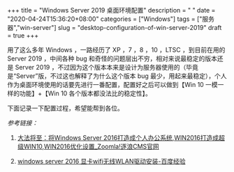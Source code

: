 +++
title = "Windows Server 2019 桌面环境配置"
description = " "
date = "2020-04-24T15:36:20+08:00"
categories = ["Windows"]
tags = ["服务器","win-server"]
slug = "desktop-configuration-of-win-server-2019"
draft = true
+++

用了这么多年 Windows ，一路经历了 XP ，7 ，8 ，10 ，LTSC ，到目前在用的 Server 2019 ，中间各种 bug 和奇怪的问题层出不穷，相对来说最稳定的版本还是 Server 2019 ，不过因为这个版本本来是设计为服务器使用的（毕竟是“Server”版，不过这也解释了为什么这个版本 bug 最少，用起来最稳定），个人作为桌面环境使用的话要先进行一番配置，配置好之后可以做到【Win 10 一模一样的功能】+【Win 10 各个版本都没法比的稳定性】。

下面记录一下配置过程，希望能帮到各位。

*参考链接：*

1. [大法将至：将Windows Server 2016打造成个人办公系统,WIN2016打造成超级WIN10,WIN2016优化设置_Zoomla!逐浪CMS官网](https://www.z01.com/help/tech/3094.shtml)

2. [windows server 2016 显卡wifi无线WLAN驱动安装-百度经验](https://jingyan.baidu.com/article/14bd256e40a772bb6d26129a.html)